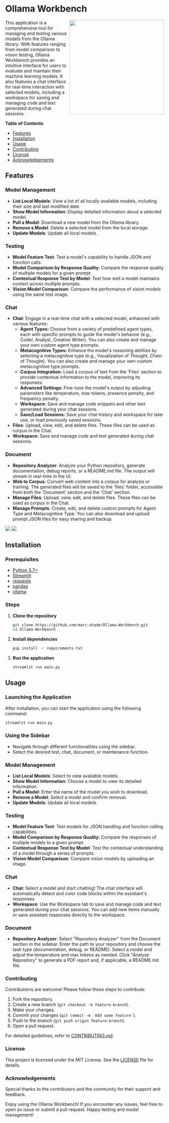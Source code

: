 # Ollama Workbench

<img src="https://2acrestudios.com/wp-content/uploads/2024/06/00001-2881912941.png" style="width: 300px;" align="right" />

This application is a comprehensive tool for managing and testing various models from the Ollama library. With features ranging from model comparison to vision testing, Ollama Workbench provides an intuitive interface for users to evaluate and maintain their machine learning models. It also features a chat interface for real-time interaction with selected models, including a workspace for saving and managing code and text generated during chat sessions.

**Table of Contents**
- [Features](#features)
- [Installation](#installation)
- [Usage](#usage)
- [Contributing](#contributing)
- [License](#license)
- [Acknowledgements](#acknowledgements)

## Features

### Model Management
- **List Local Models**: View a list of all locally available models, including their size and last modified date.
- **Show Model Information**: Display detailed information about a selected model.
- **Pull a Model**: Download a new model from the Ollama library.
- **Remove a Model**: Delete a selected model from the local storage.
- **Update Models**: Update all local models.

### Testing
- **Model Feature Test**: Test a model's capability to handle JSON and function calls.
- **Model Comparison by Response Quality**: Compare the response quality of multiple models for a given prompt.
- **Contextual Response Test by Model**: Test how well a model maintains context across multiple prompts.
- **Vision Model Comparison**: Compare the performance of vision models using the same test image.

### Chat
- **Chat**: Engage in a real-time chat with a selected model, enhanced with various features:
    - **Agent Types:** Choose from a variety of predefined agent types, each with specific prompts to guide the model's behavior (e.g., Coder, Analyst, Creative Writer). You can also create and manage your own custom agent type prompts.
    - **Metacognitive Types:** Enhance the model's reasoning abilities by selecting a metacognitive type (e.g., Visualization of Thought, Chain of Thought). You can also create and manage your own custom metacognitive type prompts.
    - **Corpus Integration:** Load a corpus of text from the 'Files' section to provide contextual information to the model, improving its responses.
    - **Advanced Settings:** Fine-tune the model's output by adjusting parameters like temperature, max tokens, presence penalty, and frequency penalty.
    - **Workspace:** Save and manage code snippets and other text generated during your chat sessions.
    - **Save/Load Sessions:** Save your chat history and workspace for later use, or load previously saved sessions.
- **Files**: Upload, view, edit, and delete files. These files can be used as corpus in the Chat.
- **Workspace**: Save and manage code and text generated during chat sessions.

### Document
- **Repository Analyzer**: Analyze your Python repository, generate documentation, debug reports, or a README.md file. The output will stream in real-time in the UI.
- **Web to Corpus**: Convert web content into a corpus for analysis or training. The generated files will be saved to the 'files' folder, accessible from both the 'Document' section and the 'Chat' section.
- **Manage Files**: Upload, view, edit, and delete files. These files can be used as corpus in the Chat.
- **Manage Prompts**: Create, edit, and delete custom prompts for Agent Type and Metacognitive Type. You can also download and upload prompt JSON files for easy sharing and backup.

<img src="https://2acrestudios.com/wp-content/uploads/2024/06/Screenshot-2024-06-22-at-7.57.16 AM.png" />
<img src="https://2acrestudios.com/wp-content/uploads/2024/06/Screenshot-2024-06-22-at-1.30.15 PM.png" />

## Installation

### Prerequisites
- [Python 3.7+](https://www.python.org/downloads/)
- [Streamlit](https://streamlit.io/)
- [requests](https://pypi.org/project/requests/)
- [pandas](https://pandas.pydata.org/)
- [ollama](https://pypi.org/project/ollama/)

### Steps
1. **Clone the repository**
    ```bash
    git clone https://github.com/marc-shade/Ollama-Workbench.git
    cd Ollama-Workbench
    ```

2. **Install dependencies**
    ```bash
    pip install -r requirements.txt
    ```

3. **Run the application**
    ```bash
    streamlit run main.py
    ```

## Usage

### Launching the Application
After installation, you can start the application using the following command:
```bash
streamlit run main.py
```
### Using the Sidebar
- Navigate through different functionalities using the sidebar.
- Select the desired test, chat, document, or maintenance function.

### Model Management
- **List Local Models**: Select to view available models.
- **Show Model Information**: Choose a model to view its detailed information.
- **Pull a Model**: Enter the name of the model you wish to download.
- **Remove a Model**: Select a model and confirm removal.
- **Update Models**: Update all local models.

### Testing
- **Model Feature Test**: Test models for JSON handling and function calling capabilities.
- **Model Comparison by Response Quality**: Compare the responses of multiple models to a given prompt.
- **Contextual Response Test by Model**: Test the contextual understanding of a model through a series of prompts.
- **Vision Model Comparison**: Compare vision models by uploading an image.

### Chat
- **Chat**: Select a model and start chatting! The chat interface will automatically detect and color code blocks within the assistant's responses.
- **Workspace**: Use the Workspace tab to save and manage code and text generated during your chat sessions. You can add new items manually or save assistant responses directly to the workspace.

### Document
- **Repository Analyzer**: Select "Repository Analyzer" from the Document section in the sidebar. Enter the path to your repository and choose the task type (documentation, debug, or README). Select a model and adjust the temperature and max tokens as needed. Click "Analyze Repository" to generate a PDF report and, if applicable, a README.md file.

### Contributing
Contributions are welcome! Please follow these steps to contribute:
1. Fork the repository.
2. Create a new branch (`git checkout -b feature-branch`).
3. Make your changes.
4. Commit your changes (`git commit -m 'Add some feature'`).
5. Push to the branch (`git push origin feature-branch`).
6. Open a pull request.

For detailed guidelines, refer to [CONTRIBUTING.md](CONTRIBUTING.md).

### License
This project is licensed under the MIT License. See the [LICENSE](LICENSE) file for details.

### Acknowledgements
Special thanks to the contributors and the community for their support and feedback.

Enjoy using the Ollama Workbench! If you encounter any issues, feel free to open an issue or submit a pull request. Happy testing and model management!
